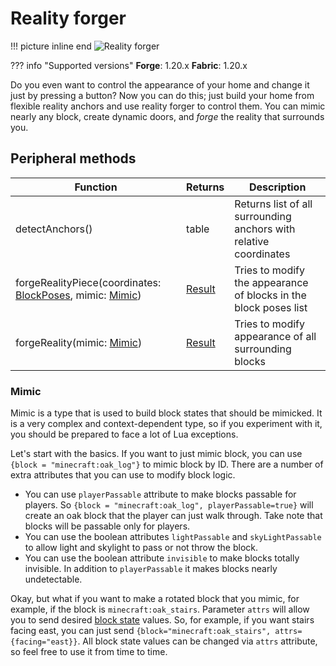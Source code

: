 # Reality forger

!!! picture inline end
    ![Reality forger](reality_forger.png)

??? info "Supported versions"
    **Forge**: 1.20.x
    **Fabric**: 1.20.x

Do you even want to control the appearance of your home and change it just by pressing a button? Now you can do this; just build your home from flexible reality anchors and use reality forger to control them. You can mimic nearly any block, create dynamic doors, and _forge_ the reality that surrounds you.


## Peripheral methods

| Function                                                 | Returns | Description                                                       |
|----------------------------------------------------------|---------|-------------------------------------------------------------------|
| detectAnchors()                                          | table   | Returns list of all surrounding anchors with relative coordinates |
| forgeRealityPiece(coordinates: [BlockPoses](introduction.md#blockposes), mimic: [Mimic](reality_forger.md#mimic)) | [Result](introduction.md#result)  | Tries to modify the appearance of blocks in the block poses list  |
| forgeReality(mimic: [Mimic](reality_forger.md#mimic))                               | [Result](introduction.md#result)  | Tries to modify appearance of all surrounding blocks              |


### Mimic

Mimic is a type that is used to build block states that should be mimicked. It is a very complex and context-dependent type, so if you experiment with it, you should be prepared to face a lot of Lua exceptions.

Let's start with the basics. If you want to just mimic block, you can use `{block = "minecraft:oak_log"}` to mimic block by ID. There are a number of extra attributes that you can use to modify block logic.
- You can use `playerPassable` attribute to make blocks passable for players. So `{block = "minecraft:oak_log", playerPassable=true}` will create an oak block that the player can just walk through. Take note that blocks will be passable only for players.
- You can use the boolean attributes `lightPassable` and `skyLightPassable` to allow light and skylight to pass or not throw the block.
- You can use the boolean attribute `invisible` to make blocks totally invisible. In addition to `playerPassable` it makes blocks nearly undetectable.

Okay, but what if you want to make a rotated block that you mimic, for example, if the block is `minecraft:oak_stairs`. Parameter `attrs` will allow you to send desired [block state](https://minecraft.fandom.com/wiki/Block_states) values. So, for example, if you want stairs facing east, you can just send `{block="minecraft:oak_stairs", attrs={facing="east}}`. All block state values can be changed via `attrs` attribute, so feel free to use it from time to time.